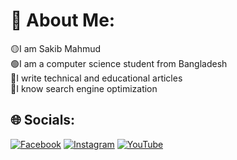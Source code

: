 # 💫 About Me:
🟡I am Sakib Mahmud<br>🟢I am a computer science student from Bangladesh<br>🔴I write technical and educational articles<br>🔘I know search engine optimization


## 🌐 Socials:
[![Facebook](https://img.shields.io/badge/Facebook-%231877F2.svg?logo=Facebook&logoColor=white)](https://facebook.com/sakib.mahmud.9022) [![Instagram](https://img.shields.io/badge/Instagram-%23E4405F.svg?logo=Instagram&logoColor=white)](https://instagram.com/sakib_mahmud_007) [![YouTube](https://img.shields.io/badge/YouTube-%23FF0000.svg?logo=YouTube&logoColor=white)](https://youtube.com/c/ITBroBangla) 
